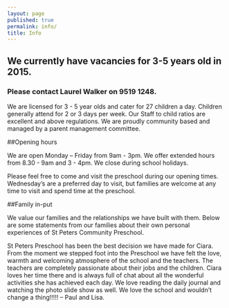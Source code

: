 ```yaml
---
layout: page
published: true
permalink: info/
title: Info
---
```


## We currently have vacancies for 3-5 years old in 2015.
### Please contact Laurel Walker on 9519 1248.


We are licensed for 3 - 5 year olds and cater for 27 children a day. Children generally attend for 2 or 3 days per week. Our Staff to child ratios are excellent and above regulations. We are proudly community based and managed by a parent management committee.

##Opening hours

We are open Monday – Friday from 9am - 3pm. 
We offer extended hours from 8.30 - 9am and 3 - 4pm.
We close during school holidays. 

Please feel free to come and visit the preschool during our opening times. Wednesday’s are a preferred day to visit, but families are welcome at any time to visit and spend time at the preschool.


##Family in-put

We value our families and the relationships we have built with them. Below are some statements from our families about their own personal experiences of St Peters Community Preschool.

St Peters Preschool has been the best decision we have made for Ciara. From the moment we stepped foot into the Preschool we have felt the love, warmth and welcoming atmosphere of the school and the teachers. The teachers are completely passionate about their jobs and the children. Ciara loves her time there and is always full of chat about all the wonderful activities she has achieved each day. We love reading the daily journal and watching the photo slide show as well. We love the school and wouldn’t change a thing!!!!! – Paul and Lisa.